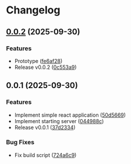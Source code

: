 # Changelog

## [0.0.2](https://github.com/koki-develop/ghaview/compare/v0.0.1...v0.0.2) (2025-09-30)


### Features

* Prototype ([fe6af28](https://github.com/koki-develop/ghaview/commit/fe6af28d836aafb75ff3a921139d2efc49baae37))
* Release v0.0.2 ([0c553a9](https://github.com/koki-develop/ghaview/commit/0c553a9afdfd11ad3a40bf92070c39109417fa2b))

## 0.0.1 (2025-09-30)


### Features

* Implement simple react application ([50d5669](https://github.com/koki-develop/ghaview/commit/50d56696b7b368df1fa698e365799414ea6352ce))
* Implement starting server ([044988c](https://github.com/koki-develop/ghaview/commit/044988cda82a41dfedeabe078faf3b12432372bd))
* Release v0.0.1 ([37d2334](https://github.com/koki-develop/ghaview/commit/37d23348ceaa4b1af874eb133125e595b7f4a9aa))


### Bug Fixes

* Fix build script ([724a6c9](https://github.com/koki-develop/ghaview/commit/724a6c96fb42bc4da262d8075b632c9f718c85d6))
